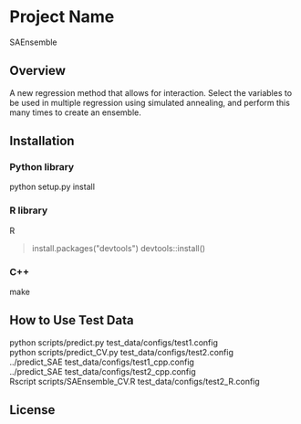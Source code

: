 # Project Name
SAEnsemble
## Overview
A new regression method that allows for interaction. Select the variables to be used in multiple regression using simulated annealing, and perform this many times to create an ensemble.
## Installation
### Python library
python setup.py install
### R library
R
> install.packages("devtools")
> devtools::install()
### C++
make
## How to Use Test Data
python scripts/predict.py test_data/configs/test1.config<br>
python scripts/predict_CV.py test_data/configs/test2.config<br>
../predict_SAE test_data/configs/test1_cpp.config<br>
../predict_SAE test_data/configs/test2_cpp.config<br>
Rscript scripts/SAEnsemble_CV.R test_data/configs/test2_R.config
## License
